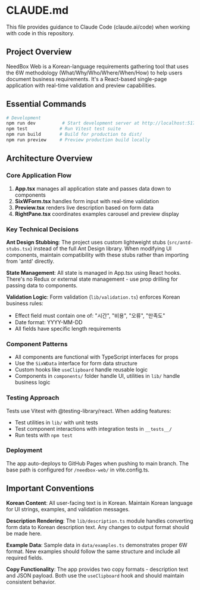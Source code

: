 # CLAUDE.md

This file provides guidance to Claude Code (claude.ai/code) when working with code in this repository.

## Project Overview

NeedBox Web is a Korean-language requirements gathering tool that uses the 6W methodology (What/Why/Who/Where/When/How) to help users document business requirements. It's a React-based single-page application with real-time validation and preview capabilities.

## Essential Commands

```bash
# Development
npm run dev          # Start development server at http://localhost:5173
npm test            # Run Vitest test suite
npm run build       # Build for production to dist/
npm run preview     # Preview production build locally
```

## Architecture Overview

### Core Application Flow
1. **App.tsx** manages all application state and passes data down to components
2. **SixWForm.tsx** handles form input with real-time validation
3. **Preview.tsx** renders live description based on form data
4. **RightPane.tsx** coordinates examples carousel and preview display

### Key Technical Decisions

**Ant Design Stubbing**: The project uses custom lightweight stubs (`src/antd-stubs.tsx`) instead of the full Ant Design library. When modifying UI components, maintain compatibility with these stubs rather than importing from 'antd' directly.

**State Management**: All state is managed in App.tsx using React hooks. There's no Redux or external state management - use prop drilling for passing data to components.

**Validation Logic**: Form validation (`lib/validation.ts`) enforces Korean business rules:
- Effect field must contain one of: "시간", "비용", "오류", "만족도"
- Date format: YYYY-MM-DD
- All fields have specific length requirements

### Component Patterns

- All components are functional with TypeScript interfaces for props
- Use the `SixWData` interface for form data structure
- Custom hooks like `useClipboard` handle reusable logic
- Components in `components/` folder handle UI, utilities in `lib/` handle business logic

### Testing Approach

Tests use Vitest with @testing-library/react. When adding features:
- Test utilities in `lib/` with unit tests
- Test component interactions with integration tests in `__tests__/`
- Run tests with `npm test`

### Deployment

The app auto-deploys to GitHub Pages when pushing to main branch. The base path is configured for `/needbox-web/` in vite.config.ts.

## Important Conventions

**Korean Content**: All user-facing text is in Korean. Maintain Korean language for UI strings, examples, and validation messages.

**Description Rendering**: The `lib/description.ts` module handles converting form data to Korean description text. Any changes to output format should be made here.

**Example Data**: Sample data in `data/examples.ts` demonstrates proper 6W format. New examples should follow the same structure and include all required fields.

**Copy Functionality**: The app provides two copy formats - description text and JSON payload. Both use the `useClipboard` hook and should maintain consistent behavior.